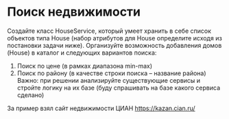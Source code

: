 # Поиск недвижимости 
Создайте класс HouseService, который умеет хранить в себе список 
объектов типа House (набор атрибутов для House определите исходя из 
постановки задачи ниже). 
Организуйте возможность добавления домов (House) в каталог и 
следующих вариантов поиска: 
1. Поиск по цене (в рамках диапазона min-max) 
2. Поиск по району (в качестве строки поиска – название района) 
Важно: при решении анализируйте существующие сервисы и стройте логику на 
их базе (буду спрашивать на базе какого сервиса сделано)

За пример взял сайт недвижимости ЦИАН https://kazan.cian.ru/